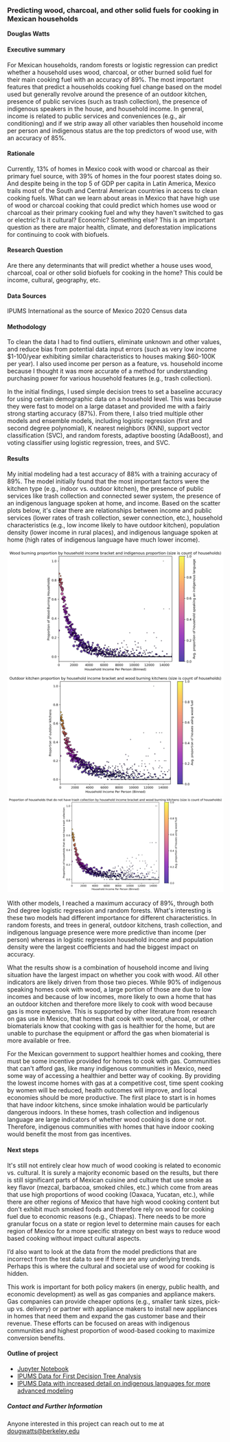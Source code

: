 ### Predicting wood, charcoal, and other solid fuels for cooking in Mexican households

**Douglas Watts**

#### Executive summary
For Mexican households, random forests or logistic regression can predict whether a household uses wood, charcoal, or other burned solid fuel for their main cooking fuel with an accuracy of 89%. The most important features that predict a households cooking fuel change based on the model used but generally revolve around the presence of an outdoor kitchen, presence of public services (such as trash collection), the presence of indigenous speakers in the house, and household income. In general, income is related to public services and conveniences (e.g., air conditioning) and if we strip away all other variables then household income per person and indigenous status are the top predictors of wood use, with an accuracy of 85%.

#### Rationale
Currently, 13% of homes in Mexico cook with wood or charcoal as their primary fuel source, with 39% of homes in the four poorest states doing so. And despite being in the top 5 of GDP per capita in Latin America, Mexico trails most of the South and Central American countries in access to clean cooking fuels. What can we learn about areas in Mexico that have high use of wood or charcoal cooking that could predict which homes use wood or charcoal as their primary cooking fuel and why they haven't switched to gas or electric? Is it cultural? Economic? Something else? This is an important question as there are major health, climate, and deforestation implications for continuing to cook with biofuels.

#### Research Question
Are there any determinants that will predict whether a house uses wood, charcoal, coal or other solid biofuels for cooking in the home? This could be income, cultural, geography, etc.

#### Data Sources
IPUMS International as the source of Mexico 2020 Census data

#### Methodology
To clean the data I had to find outliers, eliminate unknown and other values, and reduce bias from potential data input errors (such as very low income $1-100/year exhibiting similar characteristics to houses making $60-100K per year). I also used income per person as a feature, vs. household income because I thought it was more accurate of a method for understanding purchasing power for various household features (e.g., trash collection). 

In the initial findings, I used simple decision trees to set a baseline accuracy for using certain demographic data on a household level. This was because they were fast to model on a large dataset and provided me with a fairly strong starting accuracy (87%). From there, I also tried multiple other models and ensemble models, including logistic regression (first and second degree polynomial), K nearest neighbors (KNN), support vector classification (SVC), and random forests, adaptive boosting (AdaBoost), and voting classifier using logistic regression, trees, and SVC. 

#### Results
My initial modeling had a test accuracy of 88% with a training accuracy of 89%. The model initially found that the most important factors were the kitchen type (e.g., indoor vs. outdoor kitchen), the presence of public services like trash collection and connected sewer system, the presence of an indigenous language spoken at home, and income. Based on the scatter plots below, it's clear there are relationships between income and public services (lower rates of trash collection, sewer connection, etc.), household characteristics (e.g., low income likely to have outdoor kitchen), population density (lower income in rural places), and indigenous language spoken at home (high rates of indigenous language have much lower income).

![Scatter plot for income vs. wood burning cooking](https://github.com/Dougw888/BerkeleyAIMLCapstone/blob/fa4abf70198a4ec7fbf98fcc7c4a4bb3331e6823/Plots/Wood_proportion_by_income.png)
![Scatter plot for outdoor kitchen vs. income](https://github.com/Dougw888/BerkeleyAIMLCapstone/blob/fa4abf70198a4ec7fbf98fcc7c4a4bb3331e6823/Plots/Outdoor_kitchen_by_income.png)
![Scatter plot for trash collection vs. income](https://github.com/Dougw888/BerkeleyAIMLCapstone/blob/fa4abf70198a4ec7fbf98fcc7c4a4bb3331e6823/Plots/Trash_collection_by_income.png)
 
With other models, I reached a maximum accuracy of 89%, through both 2nd degree logistic regression and random forests. What's interesting is these two models had different importance for different characteristics. In random forests, and trees in general, outdoor kitchens, trash collection, and indigenous language presence were more predictive than income (per person) whereas in logistic regression household income and population density were the largest coefficients and had the biggest impact on accuracy. 

What the results show is a combination of household income and living situation have the largest impact on whether you cook with wood. All other indicators are likely driven from those two pieces. While 90% of indigenous speaking homes cook with wood, a large portion of those are due to low incomes and because of low incomes, more likely to own a home that has an outdoor kitchen and therefore more likely to cook with wood because gas is more expensive. This is supported by other literature from research on gas use in Mexico, that homes that cook with wood, charcoal, or other biomaterials know that cooking with gas is healthier for the home, but are unable to purchase the equipment or afford the gas when biomaterial is more available or free. 

For the Mexican government to support healthier homes and cooking, there must be some incentive provided for homes to cook with gas. Communities that can't afford gas, like many indigenous communities in Mexico, need some way of accessing a healthier and better way of cooking. By providing the lowest income homes with gas at a competitive cost, time spent cooking by women will be reduced, health outcomes will improve, and local economies should be more productive. The first place to start is in homes that have indoor kitchens, since smoke inhalation would be particularly dangerous indoors. In these homes, trash collection and indigenous language are large indicators of whether wood cooking is done or not. Therefore, indigenous communities with homes that have indoor cooking would benefit the most from gas incentives.  

#### Next steps
It's still not entirely clear how much of wood cooking is related to economic vs. cultural. It is surely a majority economic based on the results, but there is still significant parts of Mexican cuisine and culture that use smoke as key flavor (mezcal, barbacoa, smoked chiles, etc.) which come from areas that use high proportions of wood cooking (Oaxaca, Yucatan, etc.), while there are other regions of Mexico that have high wood cooking content but don't exhibit much smoked foods and therefore rely on wood for cooking fuel due to economic reasons (e.g., Chiapas). There needs to be more granular focus on a state or region level to determine main causes for each region of Mexico for a more specific strategy on best ways to reduce wood based cooking without impact cultural aspects.

I’d also want to look at the data from the model predictions that are incorrect from the test data to see if there are any underlying trends. Perhaps this is where the cultural and societal use of wood for cooking is hidden. 

This work is important for both policy makers (in energy, public health, and economic development) as well as gas companies and appliance makers. Gas companies can provide cheaper options (e.g., smaller tank sizes, pick-up vs. delivery) or partner with appliance makers to install new appliances in homes that need them and expand the gas customer base and their revenue. These efforts can be focused on areas with indigenous communities and highest proportion of wood-based cooking to maximize conversion benefits.  

#### Outline of project

- [Jupyter Notebook](https://github.com/Dougw888/BerkeleyAIMLCapstone/blob/fa4abf70198a4ec7fbf98fcc7c4a4bb3331e6823/Capstone_v5.ipynb)
- [IPUMS Data for First Decision Tree Analysis](https://github.com/Dougw888/BerkeleyAIMLCapstone/blob/fa4abf70198a4ec7fbf98fcc7c4a4bb3331e6823/Data/ipumsi_00003.csv.gz)
- [IPUMS Data with increased detail on indigenous languages for more advanced modeling](https://github.com/Dougw888/BerkeleyAIMLCapstone/blob/fa4abf70198a4ec7fbf98fcc7c4a4bb3331e6823/Data/ipumsi_00006.csv.gz)
  
##### Contact and Further Information
Anyone interested in this project can reach out to me at dougwatts@berkeley.edu
